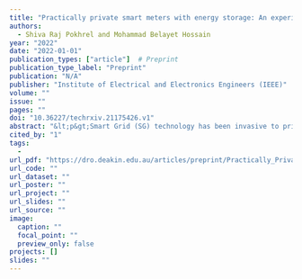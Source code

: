 ```yaml
---
title: "Practically private smart meters with energy storage: An experience-driven approach"
authors:
  - Shiva Raj Pokhrel and Mohammad Belayet Hossain
year: "2022"
date: "2022-01-01"
publication_types: ["article"]  # Preprint
publication_type_label: "Preprint"
publication: "N/A"
publisher: "Institute of Electrical and Electronics Engineers (IEEE)"
volume: ""
issue: ""
pages: ""
doi: "10.36227/techrxiv.21175426.v1"
abstract: "&lt;p&gt;Smart Grid (SG) technology has been invasive to privacy -- the proponents of SG have little assurance that personal data originating from smart meters (SMs) are entirely private. In recent years, new momentum has been building up for a major rethink on the privacy-preserving mechanism for personal SM data, which is essential for efficient utilization of the advances in SG.&lt;/p&gt;"
cited_by: "1"
tags:
  - 
url_pdf: "https://dro.deakin.edu.au/articles/preprint/Practically_Private_Smart_Meters_with_Energy_Storage_An_Experience-Driven_Approach/21175426/1/files/37548748.pdf"
url_code: ""
url_dataset: ""
url_poster: ""
url_project: ""
url_slides: ""
url_source: ""
image:
  caption: ""
  focal_point: ""
  preview_only: false
projects: []
slides: ""
---
```

